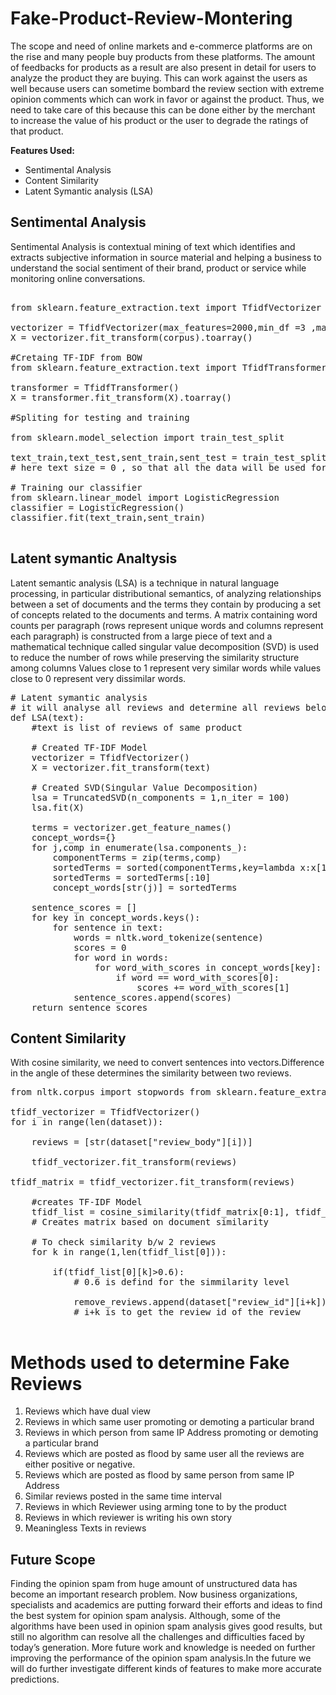 # Fake-Product-Review-Montering
The scope and need of online markets and e-commerce platforms are on the rise and many people buy products from these platforms. The amount of feedbacks for products as a result are also present in detail for users to analyze the product they are buying. This can work against the users as well because users can sometime bombard the review section with extreme opinion comments which can work in favor or against the product. Thus, we need to take care of this because this can be done either by the merchant to increase the value of his product or the user to degrade the ratings of that product. 


<b>Features Used: </b>

<ul>
  <li>Sentimental Analysis</li>
  <li>Content Similarity</li>
  <li>Latent Symantic analysis (LSA)</li>
</ul>

## Sentimental Analysis
Sentimental Analysis is contextual mining of text which identifies and extracts subjective information in source material and helping a business to understand the social sentiment of their brand, product or service while monitoring online conversations.
<pre>

from sklearn.feature_extraction.text import TfidfVectorizer

vectorizer = TfidfVectorizer(max_features=2000,min_df =3 ,max_df = 0.6, stop_words = stopwords.words("english"))    
X = vectorizer.fit_transform(corpus).toarray()

#Cretaing TF-IDF from BOW
from sklearn.feature_extraction.text import TfidfTransformer

transformer = TfidfTransformer()
X = transformer.fit_transform(X).toarray()

#Spliting for testing and training

from sklearn.model_selection import train_test_split

text_train,text_test,sent_train,sent_test = train_test_split(X,y,test_size=0,random_state=0)
# here text size = 0 , so that all the data will be used for the training purpose only

# Training our classifier
from sklearn.linear_model import LogisticRegression
classifier = LogisticRegression()
classifier.fit(text_train,sent_train)

</pre>

## Latent symantic Analtysis

Latent semantic analysis (LSA) is a technique in natural language processing, in particular distributional semantics, of analyzing relationships between a set of documents and the terms they contain by producing a set of concepts related to the documents and terms. A matrix containing word counts per paragraph (rows represent unique words and columns represent each paragraph) is constructed from a large piece of text and a mathematical technique called singular value decomposition (SVD) is used to reduce the number of rows while preserving the similarity structure among columns Values close to 1 represent very similar words while values close to 0 represent very dissimilar words. 

<pre>
# Latent symantic analysis
# it will analyse all reviews and determine all reviews belong to the same concept
def LSA(text):
    #text is list of reviews of same product
    
    # Created TF-IDF Model
    vectorizer = TfidfVectorizer()
    X = vectorizer.fit_transform(text)
    
    # Created SVD(Singular Value Decomposition)
    lsa = TruncatedSVD(n_components = 1,n_iter = 100)
    lsa.fit(X)
    
    terms = vectorizer.get_feature_names()
    concept_words={}
    for j,comp in enumerate(lsa.components_):
        componentTerms = zip(terms,comp)
        sortedTerms = sorted(componentTerms,key=lambda x:x[1],reverse=True)
        sortedTerms = sortedTerms[:10]
        concept_words[str(j)] = sortedTerms
     
    sentence_scores = []
    for key in concept_words.keys():
        for sentence in text:
            words = nltk.word_tokenize(sentence)
            scores = 0
            for word in words:
                for word_with_scores in concept_words[key]:
                    if word == word_with_scores[0]:
                        scores += word_with_scores[1]
            sentence_scores.append(scores)
    return sentence_scores
</pre>

## Content Similarity
With cosine similarity, we need to convert sentences into vectors.Difference in the angle of these determines the similarity between two reviews.
<pre>
from nltk.corpus import stopwords from sklearn.feature_extraction.text import TfidfVectorizer from sklearn.metrics.pairwise import cosine_similarity

tfidf_vectorizer = TfidfVectorizer()
for i in range(len(dataset)):
    
    reviews = [str(dataset["review_body"][i])]
    
    tfidf_vectorizer.fit_transform(reviews)

tfidf_matrix = tfidf_vectorizer.fit_transform(reviews)
    
    #creates TF-IDF Model
    tfidf_list = cosine_similarity(tfidf_matrix[0:1], tfidf_matrix).tolist()
    # Creates matrix based on document similarity
         
    # To check similarity b/w 2 reviews 
    for k in range(1,len(tfidf_list[0])):
                
        if(tfidf_list[0][k]>0.6):
            # 0.6 is defind for the simmilarity level
            
            remove_reviews.append(dataset["review_id"][i+k])
            # i+k is to get the review id of the review

</pre>

# Methods used to determine Fake Reviews
<ol>
<li>Reviews which have dual view </li>
<li>Reviews in which same user promoting or demoting a particular brand </li>
<li>Reviews in which person from same IP Address promoting or demoting a particular brand </li>
<li>Reviews which are posted as flood by same user all the reviews are either positive or negative. </li>
<li>Reviews which are posted as flood by same person from same IP Address </li>
<li>Similar reviews posted in the same time interval </li>
<li>Reviews in which Reviewer using arming tone to by the product <li>Reviews in which reviewer is writing his own story </li>
<li>Meaningless Texts in reviews</li>
</ol>
  
## Future Scope
Finding the opinion spam from huge amount of unstructured data has become an important research problem. Now business organizations, specialists and academics are putting forward their efforts and ideas to find the best system for opinion spam analysis. Although, some of the algorithms have been used in opinion spam analysis gives good results, but still no algorithm can resolve all the challenges and difficulties faced by today’s generation. More future work and knowledge is needed on further improving the performance of the opinion spam analysis.In the future we will do further investigate different kinds of features to make more accurate predictions.

